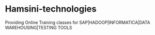 # Hamsini-technologies
Providing Online Training classes for SAP|HADOOP|INFORMATICA|DATA WAREHOUSING|TESTING TOOLS
